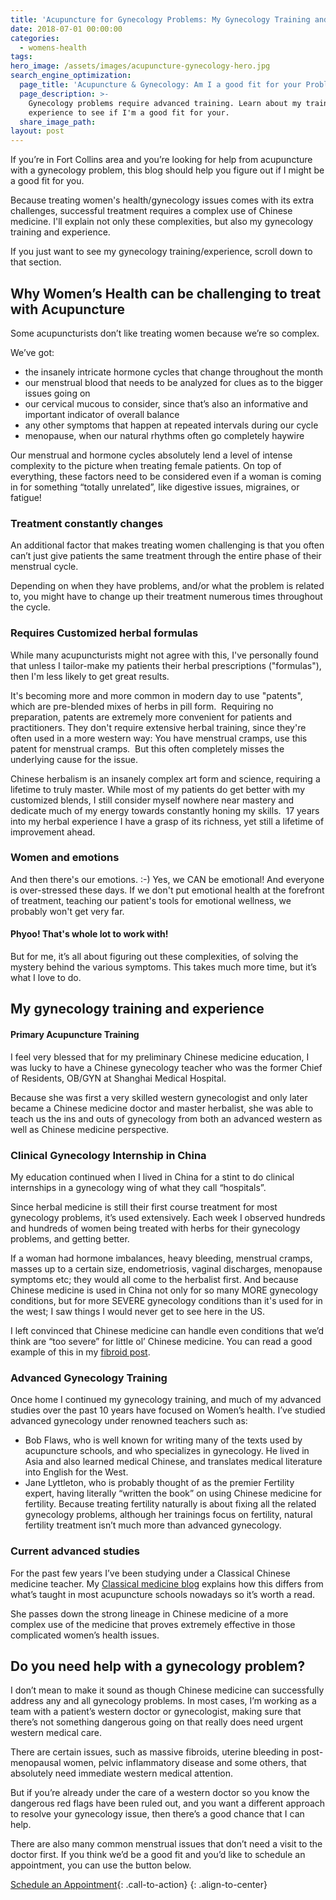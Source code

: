 ```yaml
---
title: 'Acupuncture for Gynecology Problems: My Gynecology Training and Experience.'
date: 2018-07-01 00:00:00
categories:
  - womens-health
tags:
hero_image: /assets/images/acupuncture-gynecology-hero.jpg
search_engine_optimization:
  page_title: 'Acupuncture & Gynecology: Am I a good fit for your Problem?'
  page_description: >-
    Gynecology problems require advanced training. Learn about my training and
    experience to see if I'm a good fit for your.
  share_image_path:
layout: post
---
```


If you’re in Fort Collins area and you’re looking for help from acupuncture with a gynecology problem, this blog should help you figure out if I might be a good fit for you.

Because treating women's health/gynecology issues comes with its extra challenges, successful treatment requires a complex use of Chinese medicine. I'll explain not only these complexities, but also my gynecology training and experience.

If you just want to see my gynecology training/experience, scroll down to that section.

## Why Women’s Health can be challenging to treat with Acupuncture

Some acupuncturists don’t like treating women because we’re so complex.

We’ve got:

* the insanely intricate hormone cycles that change throughout the month
* our menstrual blood that needs to be analyzed for clues as to the bigger issues going on
* our cervical mucous to consider, since that’s also an informative and important indicator of overall balance
* any other symptoms that happen at repeated intervals during our cycle
* menopause, when our natural rhythms often go completely haywire

Our menstrual and hormone cycles absolutely lend a level of intense complexity to the picture when treating female patients. On top of everything, these factors need to be considered even if a woman is coming in for something “totally unrelated”, like digestive issues, migraines, or fatigue!

### Treatment constantly changes

An additional factor that makes treating women challenging is that you often can’t just give patients the same treatment through the entire phase of their menstrual cycle.

Depending on when they have problems, and/or what the problem is related to, you might have to change up their treatment numerous times throughout the cycle.

### Requires Customized herbal formulas

While many acupuncturists might not agree with this, I've personally found that unless I tailor-make my patients their herbal prescriptions ("formulas"), then I'm less likely to get great results.

It's becoming more and more common in modern day to use "patents", which are pre-blended mixes of herbs in pill form.  Requiring no preparation, patents are extremely more convenient for patients and practitioners. They don't require extensive herbal training, since they're often used in a more western way: You have menstrual cramps, use this patent for menstrual cramps.  But this often completely misses the underlying cause for the issue.

Chinese herbalism is an insanely complex art form and science, requiring a lifetime to truly master. While most of my patients do get better with my customized blends, I still consider myself nowhere near mastery and dedicate much of my energy towards constantly honing my skills.  17 years into my herbal experience I have a grasp of its richness, yet still a lifetime of improvement ahead.

### Women and emotions

And then there's our emotions. :-) Yes, we CAN be emotional! And everyone is over-stressed these days. If we don't put emotional health at the forefront of treatment, teaching our patient's tools for emotional wellness, we probably won't get very far.

#### Phyoo! That's whole lot to work with!

But for me, it’s all about figuring out these complexities, of solving the mystery behind the various symptoms. This takes much more time, but it’s what I love to do.

## My gynecology training and experience

#### Primary Acupuncture Training

I feel very blessed that for my preliminary Chinese medicine education, I was lucky to have a Chinese gynecology teacher who was the former Chief of Residents, OB/GYN at Shanghai Medical Hospital.

Because she was first a very skilled western gynecologist and only later became a Chinese medicine doctor and master herbalist, she was able to teach us the ins and outs of gynecology from both an advanced western as well as Chinese medicine perspective.

### Clinical Gynecology Internship in China

My education continued when I lived in China for a stint to do clinical internships in a gynecology wing of what they call “hospitals”.

Since herbal medicine is still their first course treatment for most gynecology problems, it’s used extensively. Each week I observed hundreds and hundreds of women being treated with herbs for their gynecology problems, and getting better.

If a woman had hormone imbalances, heavy bleeding, menstrual cramps, masses up to a certain size, endometriosis, vaginal discharges, menopause symptoms etc; they would all come to the herbalist first. And because Chinese medicine is used in China not only for so many MORE gynecology conditions, but for more SEVERE gynecology conditions than it's used for in the west; I saw things I would never get to see here in the US.

I left convinced that Chinese medicine can handle even conditions that we’d think are “too severe” for little ol’ Chinese medicine. You can read a good example of this in my [fibroid post](/2017/09/03/successfully-treat-fibroids-with-acupuncture-herbs/).

### Advanced Gynecology Training

Once home I continued my gynecology training, and much of my advanced studies over the past 10 years have focused on Women’s health. I’ve studied advanced gynecology under renowned teachers such as:

* Bob Flaws, who is well known for writing many of the texts used by acupuncture schools, and who specializes in gynecology. He lived in Asia and also learned medical Chinese, and translates medical literature into English for the West.
* Jane Lyttleton, who is probably thought of as the premier Fertility expert, having literally “written the book” on using Chinese medicine for fertility. Because treating fertility naturally is about fixing all the related gynecology problems, although her trainings focus on fertility, natural fertility treatment isn’t much more than advanced gynecology.

### Current advanced studies

For the past few years I’ve been studying under a Classical Chinese medicine teacher. My [Classical medicine blog](/2018/01/01/classical-chinese-medicine-8211-what-it-is-why-it-matters-and-why-i8217m-moving-towards-it-in-my-practice/) explains how this differs from what’s taught in most acupuncture schools nowadays so it’s worth a read.

She passes down the strong lineage in Chinese medicine of a more complex use of the medicine that proves extremely effective in those complicated women’s health issues.

## Do you need help with a gynecology problem?

I don’t mean to make it sound as though Chinese medicine can successfully address any and all gynecology problems. In most cases, I’m working as a team with a patient’s western doctor or gynecologist, making sure that there’s not something dangerous going on that really does need urgent western medical care.

There are certain issues, such as massive fibroids, uterine bleeding in post-menopausal women, pelvic inflammatory disease and some others, that absolutely need immediate western medical attention.

But if you’re already under the care of a western doctor so you know the dangerous red flags have been ruled out, and you want a different approach to resolve your gynecology issue, then there’s a good chance that I can help.

There are also many common menstrual issues that don’t need a visit to the doctor first. If you think we’d be a good fit and you’d like to schedule an appointment, you can use the button below.

[Schedule an Appointment](/make-an-appointment/){: .call-to-action}
{: .align-to-center}